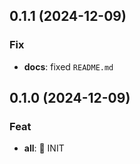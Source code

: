 ## 0.1.1 (2024-12-09)

### Fix

- **docs**: fixed `README.md`

## 0.1.0 (2024-12-09)

### Feat

- **all**: 🚀 INIT
